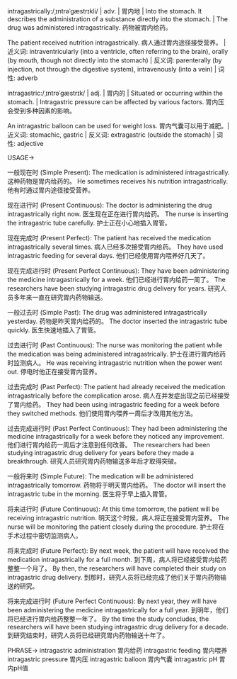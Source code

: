 intragastrically:/ˌɪntrəˈɡæstrɪkli/ | adv. | 胃内地 |  Into the stomach.  It describes the administration of a substance directly into the stomach. | The drug was administered intragastrically.  药物被胃内给药。

The patient received nutrition intragastrically. 病人通过胃内途径接受营养。 | 近义词:  intraventricularly (into a ventricle, often referring to the brain), orally (by mouth, though not directly into the stomach) | 反义词: parenterally (by injection, not through the digestive system), intravenously (into a vein) | 词性: adverb

intragastric:/ˌɪntrəˈɡæstrɪk/ | adj. | 胃内的 | Situated or occurring within the stomach. | Intragastric pressure can be affected by various factors. 胃内压会受到多种因素的影响。

An intragastric balloon can be used for weight loss. 胃内气囊可以用于减肥。| 近义词: stomachic, gastric | 反义词: extragastric (outside the stomach) | 词性: adjective


USAGE->

一般现在时 (Simple Present):
The medication is administered intragastrically. 这种药物是胃内给药的。
He sometimes receives his nutrition intragastrically. 他有时通过胃内途径接受营养。

现在进行时 (Present Continuous):
The doctor is administering the drug intragastrically right now. 医生现在正在进行胃内给药。
The nurse is inserting the intragastric tube carefully. 护士正在小心地插入胃管。

现在完成时 (Present Perfect):
The patient has received the medication intragastrically several times. 病人已经多次接受胃内给药。
They have used intragastric feeding for several days. 他们已经使用胃内喂养好几天了。

现在完成进行时 (Present Perfect Continuous):
They have been administering the medicine intragastrically for a week. 他们已经进行胃内给药一周了。
The researchers have been studying intragastric drug delivery for years. 研究人员多年来一直在研究胃内药物输送。


一般过去时 (Simple Past):
The drug was administered intragastrically yesterday. 药物是昨天胃内给药的。
The doctor inserted the intragastric tube quickly. 医生快速地插入了胃管。

过去进行时 (Past Continuous):
The nurse was monitoring the patient while the medication was being administered intragastrically.  护士在进行胃内给药时监测病人。
He was receiving intragastric nutrition when the power went out.  停电时他正在接受胃内营养。


过去完成时 (Past Perfect):
The patient had already received the medication intragastrically before the complication arose. 病人在并发症出现之前已经接受了胃内给药。
They had been using intragastric feeding for a week before they switched methods.  他们使用胃内喂养一周后才改用其他方法。

过去完成进行时 (Past Perfect Continuous):
They had been administering the medicine intragastrically for a week before they noticed any improvement. 他们进行胃内给药一周后才注意到任何改善。
The researchers had been studying intragastric drug delivery for years before they made a breakthrough. 研究人员研究胃内药物输送多年后才取得突破。


一般将来时 (Simple Future):
The medication will be administered intragastrically tomorrow. 药物将于明天胃内给药。
The doctor will insert the intragastric tube in the morning. 医生将于早上插入胃管。

将来进行时 (Future Continuous):
At this time tomorrow, the patient will be receiving intragastric nutrition. 明天这个时候，病人将正在接受胃内营养。
The nurse will be monitoring the patient closely during the procedure. 护士将在手术过程中密切监测病人。

将来完成时 (Future Perfect):
By next week, the patient will have received the medication intragastrically for a full month. 到下周，病人将已经接受胃内给药整整一个月了。
By then, the researchers will have completed their study on intragastric drug delivery. 到那时，研究人员将已经完成了他们关于胃内药物输送的研究。


将来完成进行时 (Future Perfect Continuous):
By next year, they will have been administering the medicine intragastrically for a full year. 到明年，他们将已经进行胃内给药整整一年了。
By the time the study concludes, the researchers will have been studying intragastric drug delivery for a decade. 到研究结束时，研究人员将已经研究胃内药物输送十年了。


PHRASE->
intragastric administration 胃内给药
intragastric feeding 胃内喂养
intragastric pressure 胃内压
intragastric balloon 胃内气囊
intragastric pH 胃内pH值
